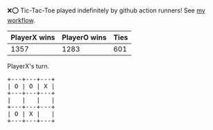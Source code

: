 :x::o: Tic-Tac-Toe played indefinitely by github action runners! See [my workflow](.github/workflows/play.yaml).

|PlayerX wins|PlayerO wins|Ties|
|-|-|-|
|1357|1283|601|

PlayerX's turn.

<pre>
+---+---+---+
| O | O | X |
+---+---+---+
|   |   |   |
+---+---+---+
| O | X |   |
+---+---+---+
</pre>